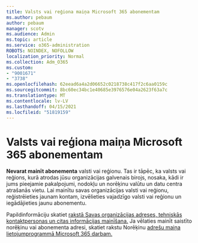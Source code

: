 ```yaml
---
title: Valsts vai reģiona maiņa Microsoft 365 abonementam
ms.author: pebaum
author: pebaum
manager: scotv
ms.audience: Admin
ms.topic: article
ms.service: o365-administration
ROBOTS: NOINDEX, NOFOLLOW
localization_priority: Normal
ms.collection: Adm_O365
ms.custom:
- "9001671"
- "3738"
ms.openlocfilehash: 62eead6a4a2d06652c0218738c417f2c6aa0159c
ms.sourcegitcommit: 8bc60ec34bc1e40685e3976576e04a2623f63a7c
ms.translationtype: MT
ms.contentlocale: lv-LV
ms.lasthandoff: 04/15/2021
ms.locfileid: "51819159"
---
```

# <a name="change-the-country-or-region-for-your-microsoft-365-subscription"></a>Valsts vai reģiona maiņa Microsoft 365 abonementam

**Nevarat mainīt abonementa** valsti vai reģionu. Tas ir tāpēc, ka valsts vai reģions, kurā atrodas jūsu organizācijas galvenais birojs, nosaka, kādi ir jums pieejamie pakalpojumi, nodokļu un norēķinu valūtu un datu centra atrašanās vietu. Lai mainītu savas organizācijas valsti vai reģionu, reģistrēieties jaunam kontam, izvēlieties vajadzīgo valsti vai reģionu un iegādājieties jaunu abonementu.

Papildinformāciju skatiet [rakstā Savas organizācijas adreses, tehniskās kontaktpersonas un citas informācijas mainīšana.](https://docs.microsoft.com/microsoft-365/admin/manage/change-address-contact-and-more?view=o365-worldwide) Ja vēlaties mainīt saistīto norēķinu vai abonementa adresi, skatiet rakstu Norēķinu [adrešu maiņa lietojumprogrammā Microsoft 365 darbam.](https://docs.microsoft.com/microsoft-365/commerce/billing-and-payments/change-your-billing-addresses?view=o365-worldwide) 
